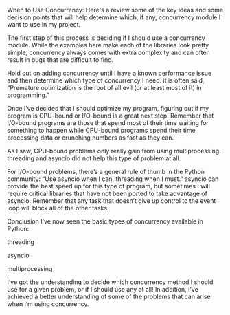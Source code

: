 When to Use Concurrency:
Here's a review some of the key ideas and some decision points that will help determine which, if any, concurrency module I want to use in my project.

The first step of this process is deciding if I should use a concurrency module. While the examples here make each of the libraries look pretty simple, concurrency always comes with extra complexity and can often result in bugs that are difficult to find.

Hold out on adding concurrency until I have a known performance issue and then determine which type of concurrency I need. it is often said, “Premature optimization is the root of all evil (or at least most of it) in programming.”

Once I’ve decided that I should optimize my program, figuring out if my program is CPU-bound or I/O-bound is a great next step. Remember that I/O-bound programs are those that spend most of their time waiting for something to happen while CPU-bound programs spend their time processing data or crunching numbers as fast as they can.

As I saw, CPU-bound problems only really gain from using multiprocessing. threading and asyncio did not help this type of problem at all.

For I/O-bound problems, there’s a general rule of thumb in the Python community: “Use asyncio when I can, threading when I must.” asyncio can provide the best speed up for this type of program, but sometimes I will require critical libraries that have not been ported to take advantage of asyncio. Remember that any task that doesn’t give up control to the event loop will block all of the other tasks.

Conclusion
I’ve now seen the basic types of concurrency available in Python:

threading

asyncio

multiprocessing

I’ve got the understanding to decide which concurrency method I should use for a given problem, or if I should use any at all! In addition, I’ve achieved a better understanding of some of the problems that can arise when I’m using concurrency.

